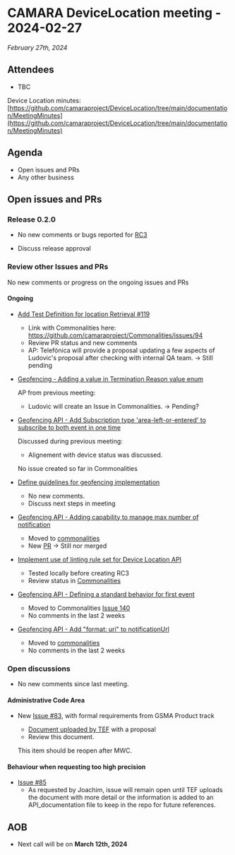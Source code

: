 # CAMARA DeviceLocation meeting - 2024-02-27

*February 27th, 2024*

## Attendees

* TBC

Device Location minutes: [https://github.com/camaraproject/DeviceLocation/tree/main/documentation/MeetingMinutes](https://github.com/camaraproject/DeviceLocation/tree/main/documentation/MeetingMinutes)

## Agenda

* Open issues and PRs
* Any other business
  
## Open issues and PRs

### Release 0.2.0


- No new comments or bugs reported for [RC3](https://github.com/camaraproject/DeviceLocation/issues/155)

- Discuss release approval

### Review other Issues and PRs

No new comments or progress on the ongoing issues and PRs

#### Ongoing

* [Add Test Definition for location Retrieval #119](https://github.com/camaraproject/DeviceLocation/pull/119/files)
  - Link with Commonalities here: https://github.com/camaraproject/Commonalities/issues/94
  - Review PR status and new comments
  - AP: Telefónica will provide a proposal updating a few aspects of Ludovic's proposal after checking with internal QA team. -> Still pending
  

* [Geofencing - Adding a value in Termination Reason value enum](https://github.com/camaraproject/DeviceLocation/issues/141)

  AP from previous meeting:
  - Ludovic will create an Issue in Commonalities. -> Pending?


* [Geofencing API - Add Subscription type 'area-left-or-entered' to subscribe to both event in one time](https://github.com/camaraproject/DeviceLocation/issues/138)

  Discussed during previous meeting:
  - Alignement with device status was discussed.

  No issue created so far in Commonalities


* [Define guidelines for geofencing implementation](https://github.com/camaraproject/DeviceLocation/issues/133)
  - No new comments.
  - Discuss next steps in meeting


* [Geofencing API - Adding capability to manage max number of notification](https://github.com/camaraproject/DeviceLocation/issues/111)
  - Moved to [commonalities](https://github.com/camaraproject/Commonalities/issues/90)
  - New [PR](https://github.com/camaraproject/Commonalities/pull/131) -> Still nor merged 

* [Implement use of linting rule set for Device Location API](https://github.com/camaraproject/DeviceLocation/issues/125)
  - Tested locally before creating RC3
  - Review status in [Commonalities](https://github.com/camaraproject/Commonalities/issues/142)

* [Geofencing API - Defining a standard behavior for first event](https://github.com/camaraproject/DeviceLocation/issues/124)
  - Moved to Commonalities [Issue 140](https://github.com/camaraproject/Commonalities/issues/140)
  - No comments in the last 2 weeks

* [Geofencing API - Add "format: uri" to notificationUrl](https://github.com/camaraproject/DeviceLocation/issues/118)
  - Moved to [commonalities](https://github.com/camaraproject/Commonalities/issues/93)
  - No comments in the last 2 weeks

### Open discussions

- No new comments since last meeting.

#### Administrative Code Area

* New [Issue #83](https://github.com/camaraproject/DeviceLocation/issues/83), with formal requirements from GSMA Product track
  - [Document uploaded by TEF](https://github.com/camaraproject/DeviceLocation/files/12856149/AdminCode.Proposal.-.Draft_20230926.docx) with a proposal
  * Review this document. 

  This item should be reopen after MWC.

#### Behaviour when requesting too high precision

* [Issue #85](https://github.com/camaraproject/DeviceLocation/issues/85)
  - As requested by Joachim, issue will remain open until TEF uploads the document with more detail or the information is added to an API_documentation file to keep in the repo for future references.

## AOB

- Next call will be on **March 12th, 2024**

<p>

